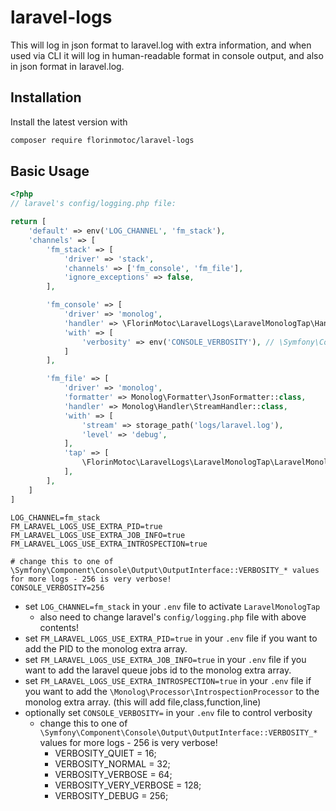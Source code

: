 # laravel-logs

This will log in json format to laravel.log with extra information, and when used via CLI it will log in human-readable format in console output, and also in json format in laravel.log.

## Installation

Install the latest version with

```bash
composer require florinmotoc/laravel-logs
```

## Basic Usage

```php
<?php
// laravel's config/logging.php file:

return [
    'default' => env('LOG_CHANNEL', 'fm_stack'),
    'channels' => [
        'fm_stack' => [
            'driver' => 'stack',
            'channels' => ['fm_console', 'fm_file'],
            'ignore_exceptions' => false,
        ],

        'fm_console' => [
            'driver' => 'monolog',
            'handler' => \FlorinMotoc\LaravelLogs\LaravelMonologTap\Handler\ConsoleHandler::class,
            'with' => [
                'verbosity' => env('CONSOLE_VERBOSITY'), // \Symfony\Component\Console\Output\OutputInterface::VERBOSITY_DEBUG
            ]
        ],

        'fm_file' => [
            'driver' => 'monolog',
            'formatter' => Monolog\Formatter\JsonFormatter::class,
            'handler' => Monolog\Handler\StreamHandler::class,
            'with' => [
                'stream' => storage_path('logs/laravel.log'),
                'level' => 'debug',
            ],
            'tap' => [
                \FlorinMotoc\LaravelLogs\LaravelMonologTap\LaravelMonologTap::class
            ],
        ],
    ]
]
```

```dotenv
LOG_CHANNEL=fm_stack
FM_LARAVEL_LOGS_USE_EXTRA_PID=true
FM_LARAVEL_LOGS_USE_EXTRA_JOB_INFO=true
FM_LARAVEL_LOGS_USE_EXTRA_INTROSPECTION=true

# change this to one of \Symfony\Component\Console\Output\OutputInterface::VERBOSITY_* values for more logs - 256 is very verbose!
CONSOLE_VERBOSITY=256
```

- set `LOG_CHANNEL=fm_stack` in your `.env` file to activate `LaravelMonologTap`
    - also need to change laravel's `config/logging.php` file with above contents!
- set `FM_LARAVEL_LOGS_USE_EXTRA_PID=true` in your `.env` file if you want to add the PID to the monolog extra array.
- set `FM_LARAVEL_LOGS_USE_EXTRA_JOB_INFO=true` in your `.env` file if you want to add the laravel queue jobs id to the monolog extra array.
- set `FM_LARAVEL_LOGS_USE_EXTRA_INTROSPECTION=true` in your `.env` file if you want to add the `\Monolog\Processor\IntrospectionProcessor` to the monolog extra array. (this will add file,class,function,line)
- optionally set `CONSOLE_VERBOSITY=` in your `.env` file to control verbosity
    - change this to one of `\Symfony\Component\Console\Output\OutputInterface::VERBOSITY_*` values for more logs - 256 is very verbose!
      - VERBOSITY_QUIET = 16;
      - VERBOSITY_NORMAL = 32;
      - VERBOSITY_VERBOSE = 64;
      - VERBOSITY_VERY_VERBOSE = 128;
      - VERBOSITY_DEBUG = 256;
